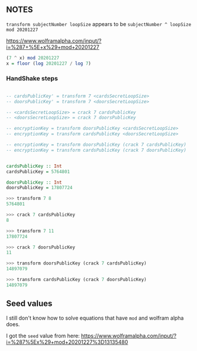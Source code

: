 ## NOTES

`transform subjectNumber loopSize` appears to be `subjectNumber ^ loopSize mod 20201227`

https://www.wolframalpha.com/input/?i=%287+%5E+x%29+mod+20201227

```hs
(7 ^ x) mod 20201227
x = floor (log 20201227 / log 7)
```

### HandShake steps

```hs

-- cardsPublicKey' = transform 7 <cardsSecretLoopSize>
-- doorsPublicKey' = transform 7 <doorsSecretLoopSize>

-- <cardsSecretLoopSize> = crack 7 cardsPublicKey
-- <doorsSecretLoopSize> = crack 7 doorsPublicKey

-- encryptionKey = transform doorsPublicKey <cardsSecretLoopSize>
-- encryptionKey = transform cardsPublicKey <doorsSecretLoopSize>

-- encryptionKey = transform doorsPublicKey (crack 7 cardsPublicKey)
-- encryptionKey = transform cardsPublicKey (crack 7 doorsPublicKey)
```

```hs

cardsPublicKey :: Int
cardsPublicKey = 5764801

doorsPublicKey :: Int
doorsPublicKey = 17807724

>>> transform 7 8
5764801

>>> crack 7 cardsPublicKey
8

>>> transform 7 11
17807724

>>> crack 7 doorsPublicKey
11

>>> transform doorsPublicKey (crack 7 cardsPublicKey)
14897079

>>> transform cardsPublicKey (crack 7 doorsPublicKey)
14897079
```

## Seed values

I still don't know how to solve equations that have `mod` and wolfram alpha
does.

I got the `seed` value from here: https://www.wolframalpha.com/input/?i=%287%5Ex%29+mod+20201227%3D13135480
